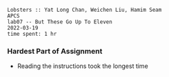 ```
Lobsters :: Yat Long Chan, Weichen Liu, Hamim Seam
APCS
lab07 -- But These Go Up To Eleven
2022-03-19
time spent: 1 hr
```

### Hardest Part of Assignment
* Reading the instructions took the longest time


